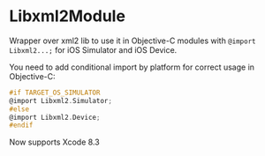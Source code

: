 # Libxml2Module
Wrapper over xml2 lib to use it in Objective-C modules with `@import Libxml2...;` for iOS Simulator and iOS Device.

You need to add conditional import by platform for correct usage in Objective-C:
``` objective-c
#if TARGET_OS_SIMULATOR
@import Libxml2.Simulator;
#else
@import Libxml2.Device;
#endif
```


Now supports Xcode 8.3
